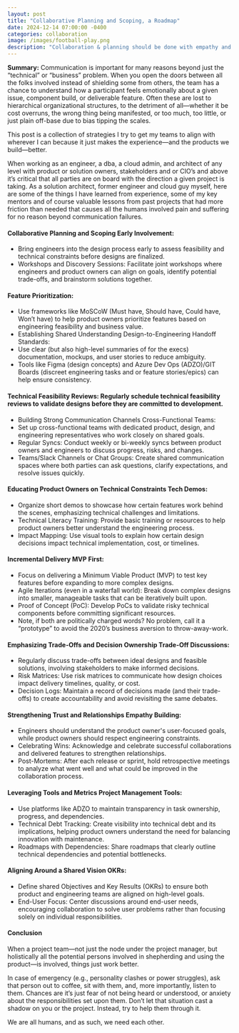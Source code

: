 ```yaml
---
layout: post  
title: "Collaborative Planning and Scoping, a Roadmap"  
date: 2024-12-14 07:00:00 -0400  
categories: collaboration  
image: /images/football-play.png
description: "Collaboration & planning should be done with empathy and without boundaries, this post should help to explain how this tech trys to foster better attitudes during those orchestrations."
---
```


**Summary:** 
Communication is important for many reasons beyond just the “technical” or “business” problem. When you open the doors between all the folks involved instead of shielding some from others, the team has a chance to understand how a participant feels emotionally about a given issue, component build, or deliverable feature. Often these are lost to hierarchical organizational structures, to the detriment of all—whether it be cost overruns, the wrong thing being manifested, or too much, too little, or just plain off-base due to bias tipping the scales.

This post is a collection of strategies I try to get my teams to align with wherever I can because it just makes the experience—and the products we build—better.

<!--more-->
When working as an engineer, a dba, a cloud admin, and architect of any level with product or solution owners, stakeholders and or CIO’s and above it’s critical that all parties are on board with the direction a given project is taking. As a solution architect, former engineer and cloud guy myself, here are some of the things I have learned from experience, some of my key mentors and of course valuable lessons from past projects that had more friction than needed that causes all the humans involved pain and suffering for no reason beyond communication failures. 

#### Collaborative Planning and Scoping Early Involvement:  
- Bring engineers into the design process early to assess feasibility and technical constraints before designs are finalized.  
- Workshops and Discovery Sessions: Facilitate joint workshops where engineers and product owners can align on goals, identify potential trade-offs, and brainstorm solutions together.  

#### Feature Prioritization: 
- Use frameworks like MoSCoW (Must have, Should have, Could have, Won’t have) to help product owners prioritize features based on engineering feasibility and business value. 
- Establishing Shared Understanding Design-to-Engineering Handoff Standards:  
- Use clear (but also high-level summaries of for the execs) documentation, mockups, and user stories to reduce ambiguity. 
- Tools like Figma (design concepts) and Azure Dev Ops (ADZO)/GIT Boards (discreet engineering tasks and or feature stories/epics) can help ensure consistency.  

#### Technical Feasibility Reviews: Regularly schedule technical feasibility reviews to validate designs before they are committed to development. 
- Building Strong Communication Channels Cross-Functional Teams:  
- Set up cross-functional teams with dedicated product, design, and engineering representatives who work closely on shared goals.  
- Regular Syncs: Conduct weekly or bi-weekly syncs between product owners and engineers to discuss progress, risks, and changes.  
- Teams/Slack Channels or Chat Groups: Create shared communication spaces where both parties can ask questions, clarify expectations, and resolve issues quickly. 

#### Educating Product Owners on Technical Constraints Tech Demos:  
- Organize short demos to showcase how certain features work behind the scenes, emphasizing technical challenges and limitations.  
- Technical Literacy Training: Provide basic training or resources to help product owners better understand the engineering process.  
- Impact Mapping: Use visual tools to explain how certain design decisions impact technical implementation, cost, or timelines. 

#### Incremental Delivery MVP First:  
- Focus on delivering a Minimum Viable Product (MVP) to test key features before expanding to more complex designs.  
- Agile Iterations (even in a waterfall world): Break down complex designs into smaller, manageable tasks that can be iteratively built upon.  
- Proof of Concept (PoC): Develop PoCs to validate risky technical components before committing significant resources. 
- Note, if both are politically charged words? No problem, call it a “prototype” to avoid the 2020’s business aversion to throw-away-work. 

#### Emphasizing Trade-Offs and Decision Ownership Trade-Off Discussions:  
- Regularly discuss trade-offs between ideal designs and feasible solutions, involving stakeholders to make informed decisions.  
- Risk Matrices: Use risk matrices to communicate how design choices impact delivery timelines, quality, or cost.  
- Decision Logs: Maintain a record of decisions made (and their trade-offs) to create accountability and avoid revisiting the same debates. 

#### Strengthening Trust and Relationships Empathy Building:  
- Engineers should understand the product owner's user-focused goals, while product owners should respect engineering constraints.  
- Celebrating Wins: Acknowledge and celebrate successful collaborations and delivered features to strengthen relationships.  
- Post-Mortems: After each release or sprint, hold retrospective meetings to analyze what went well and what could be improved in the collaboration process. 

#### Leveraging Tools and Metrics Project Management Tools:  
- Use platforms like ADZO to maintain transparency in task ownership, progress, and dependencies.  
- Technical Debt Tracking: Create visibility into technical debt and its implications, helping product owners understand the need for balancing innovation with maintenance.  
- Roadmaps with Dependencies: Share roadmaps that clearly outline technical dependencies and potential bottlenecks. 

#### Aligning Around a Shared Vision OKRs:  
- Define shared Objectives and Key Results (OKRs) to ensure both product and engineering teams are aligned on high-level goals.  
- End-User Focus: Center discussions around end-user needs, encouraging collaboration to solve user problems rather than focusing solely on individual responsibilities. 

#### Conclusion

When a project team—not just the node under the project manager, but holistically all the potential persons involved in shepherding and using the product—is involved, things just work better.

In case of emergency (e.g., personality clashes or power struggles), ask that person out to coffee, sit with them, and, more importantly, listen to them. Chances are it’s just fear of not being heard or understood, or anxiety about the responsibilities set upon them. Don’t let that situation cast a shadow on you or the project. Instead, try to help them through it.

We are all humans, and as such, we need each other.